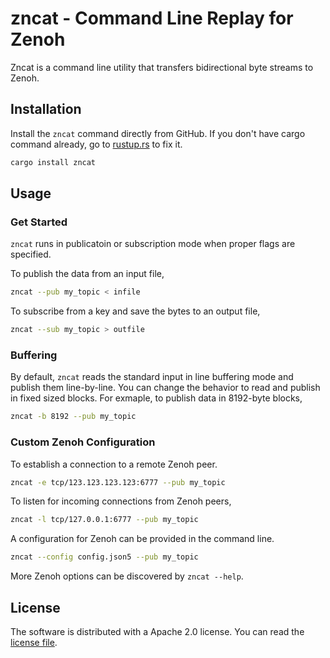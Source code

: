 # zncat - Command Line Replay for Zenoh

Zncat is a command line utility that transfers bidirectional byte
streams to Zenoh.

## Installation

Install the `zncat` command directly from GitHub. If you don't have
cargo command already, go to [rustup.rs](https://rustup.rs) to fix it.

```sh
cargo install zncat
```

## Usage

### Get Started

`zncat` runs in publicatoin or subscription mode when proper flags are
specified.

To publish the data from an input file,

```sh
zncat --pub my_topic < infile
```

To subscribe from a key and save the bytes to an output file,

```sh
zncat --sub my_topic > outfile
```

### Buffering

By default, `zncat` reads the standard input in line buffering mode
and publish them line-by-line. You can change the behavior to read and
publish in fixed sized blocks. For exmaple, to publish data in
8192-byte blocks,

```sh
zncat -b 8192 --pub my_topic
```


### Custom Zenoh Configuration

To establish a connection to a remote Zenoh peer.

```sh
zncat -e tcp/123.123.123.123:6777 --pub my_topic
```

To listen for incoming connections from Zenoh peers,

```sh
zncat -l tcp/127.0.0.1:6777 --pub my_topic
```

A configuration for Zenoh can be provided in the command line.

```sh
zncat --config config.json5 --pub my_topic
```

More Zenoh options can be discovered by `zncat --help`.

## License

The software is distributed with a Apache 2.0 license. You can read
the [license file](LICENSE.txt).
